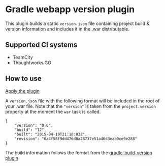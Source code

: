 Gradle webapp version plugin
============================

This plugin builds a static `version.json` file containing project build & version information and includes it in the
.war distributable.

Supported CI systems
--------------------

* TeamCity
* Thoughtworks GO

How to use
----------

[Apply the plugin](https://plugins.gradle.org/plugin/uk.co.littlemike.webapp-version-plugin)

A `version.json` file with the following format will be included in the root of your .war file. Note that the `"version"`
is taken from the `project.version` property at the moment the `war` task is called.

```
{
    "version": "0.6",
    "build": "12",
    "built": "2015-04-19T21:18:03Z",
    "revision": "0a4f58f9dd476d8a28737e51a46d3eab0ce9e288"
}
```

The build information follows the format from the [gradle-build-version plugin](https://github.com/LittleMikeDev/gradle-build-version)